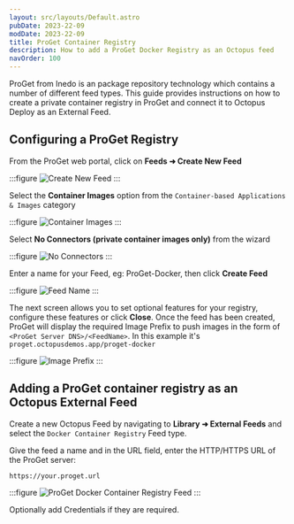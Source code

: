 ```yaml
---
layout: src/layouts/Default.astro
pubDate: 2023-22-09
modDate: 2023-22-09
title: ProGet Container Registry  
description: How to add a ProGet Docker Registry as an Octopus feed 
navOrder: 100
---
```


ProGet from Inedo is an package repository technology which contains a number of different feed types.  This guide provides instructions on how to create a private container registry in ProGet and connect it to Octopus Deploy as an External Feed.

## Configuring a ProGet Registry

From the ProGet web portal, click on **Feeds ➜ Create New Feed** 

:::figure
![Create New Feed](/docs/packaging-applications/package-repositories/images/proget-create-feed.png)
:::

Select the **Container Images** option from the `Container-based Applications & Images` category

:::figure
![Container Images](/docs/packaging-applications/package-repositories/guides/container-registries/images/proget-container-images.png)
:::

Select **No Connectors (private container images only)** from the wizard

:::figure
![No Connectors](/docs/packaging-applications/package-repositories/guides/container-registries/images/proget-connect-proget-feed.png)
:::

Enter a name for your Feed, eg: ProGet-Docker, then click **Create Feed**

:::figure
![Feed Name](/docs/packaging-applications/package-repositories/guides/container-registries/images/proget-docker-repository.png)
:::

The next screen allows you to set optional features for your registry, configure these features or click **Close**.  Once the feed has been created, ProGet will display the required Image Prefix to push images in the form of `<ProGet Server DNS>/<FeedName>`.  In this example it's `proget.octopusdemos.app/proget-docker`

:::figure
![Image Prefix](/docs/packaging-applications/package-repositories/guides/container-registries/images/proget-container-registry-image-prefix.png)
:::


## Adding a ProGet container registry as an Octopus External Feed

Create a new Octopus Feed by navigating to **Library ➜ External Feeds** and select the `Docker Container Registry` Feed type. 

Give the feed a name and in the URL field, enter the HTTP/HTTPS URL of the ProGet server:

`https://your.proget.url`

:::figure
![ProGet Docker Container Registry Feed](/docs/packaging-applications/package-repositories/guides/container-registries/images/proget-external-feed.png)
:::

Optionally add Credentials if they are required. 